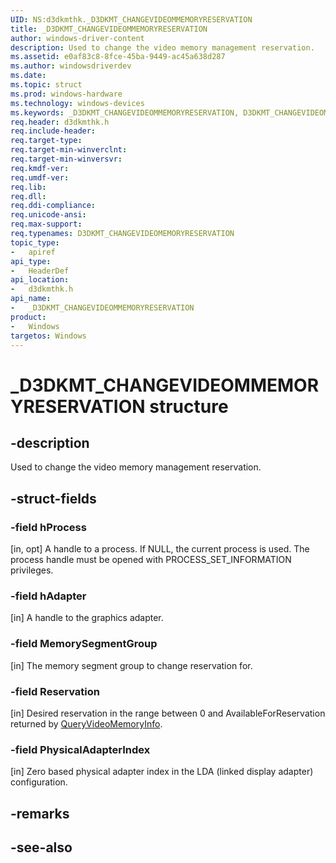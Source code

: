 ```yaml
---
UID: NS:d3dkmthk._D3DKMT_CHANGEVIDEOMMEMORYRESERVATION
title: _D3DKMT_CHANGEVIDEOMMEMORYRESERVATION
author: windows-driver-content
description: Used to change the video memory management reservation.
ms.assetid: e0af83c8-8fce-45ba-9449-ac45a638d287
ms.author: windowsdriverdev
ms.date: 
ms.topic: struct
ms.prod: windows-hardware
ms.technology: windows-devices
ms.keywords: _D3DKMT_CHANGEVIDEOMMEMORYRESERVATION, D3DKMT_CHANGEVIDEOMEMORYRESERVATION, 
req.header: d3dkmthk.h
req.include-header:
req.target-type:
req.target-min-winverclnt:
req.target-min-winversvr:
req.kmdf-ver:
req.umdf-ver:
req.lib:
req.dll:
req.ddi-compliance:
req.unicode-ansi:
req.max-support:
req.typenames: D3DKMT_CHANGEVIDEOMEMORYRESERVATION
topic_type: 
-	apiref
api_type: 
-	HeaderDef
api_location: 
-	d3dkmthk.h
api_name: 
-	_D3DKMT_CHANGEVIDEOMMEMORYRESERVATION
product:
-	Windows
targetos: Windows
---
```


# _D3DKMT_CHANGEVIDEOMMEMORYRESERVATION structure

## -description

Used to change the video memory management reservation.

## -struct-fields

### -field hProcess

[in, opt] A handle to a process. If NULL, the current process is used. The process handle must be opened with PROCESS_SET_INFORMATION privileges.

### -field hAdapter

[in] A handle to the graphics adapter.

### -field MemorySegmentGroup

[in] The memory segment group to change reservation for.

### -field Reservation

[in] Desired reservation in the range between 0 and AvailableForReservation returned by [QueryVideoMemoryInfo](nf-d3dkmthk-d3dkmtqueryvideomemoryinfo.md).

### -field PhysicalAdapterIndex
 
[in] Zero based physical adapter index in the LDA (linked display adapter) configuration.

## -remarks

## -see-also
